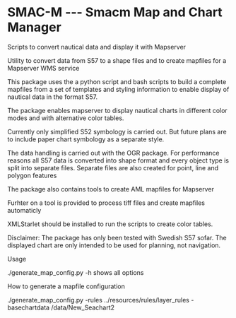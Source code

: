 # SMAC-M   --- Smacm Map and Chart Manager

Scripts to convert nautical data and display it with Mapserver

Utility to convert data from S57 to a shape files and to 
create mapfiles for a Mapserver WMS service

This package uses the a python script and bash scripts to build a
complete mapfiles from a set of templates and styling information to enable display of nautical data in the format S57.
 
The package enables mapserver to display nautical charts in different color modes and with alternative color tables.
 
Currently only simplified S52 symbology is carried out. But future plans are to include paper chart symbology as a separate style.
 
The data handling is carried out with the OGR package.  For performance reasons all S57 data is converted into shape format and every object type is split into separate files. Separate files are also created for point, line and polygon features

The package also contains tools to create AML mapfiles for Mapserver

Furhter on a tool is provided to process tiff files and create mapfiles automaticly

XMLStarlet should be installed to run the scripts to create color tables.

Disclaimer: The package has only been tested with Swedish S57 sofar.
The displayed chart are only intended to be used for planning, not navigation.

Usage

./generate_map_config.py -h shows all options

How to generate a mapfile configuration 

./generate_map_config.py -rules ../resources/rules/layer_rules -basechartdata /data/New_Seachart2
